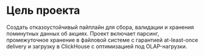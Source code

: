 # Цель проекта
Создать отказоустойчивый пайплайн для сбора, валидации и хранения поминутных данных об акциях. Проект включает парсинг, промежуточное хранение в файловой системе с гарантией at-least-once delivery и загрузку в ClickHouse с оптимизацией под OLAP-нагрузки.